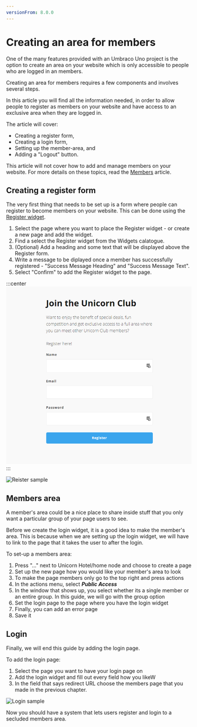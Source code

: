 ```yaml
---
versionFrom: 8.0.0
---
```


# Creating an area for members

One of the many features provided with an Umbraco Uno project is the option to create an area on your website which is only accessible to people who are logged in an members.

Creating an area for members requires a few components and involves several steps.

In this article you will find all the information needed, in order to allow people to register as members on your website and have access to an exclusive area when they are logged in.

The article will cover:

* Creating a register form,
* Creating a login form,
* Setting up the member-area, and
* Adding a "Logout" button.

This article will not cover how to add and manage members on your website. For more details on these topics, read the [Members](../../Manage-users/Members) article.

## Creating a register form

The very first thing that needs to be set up is a form where people can register to become members on your website. This can be done using the [Register widget](../../Widgets/Login-and-register/#register).

1. Select the page where you want to place the Register widget - or create a new page and add the widget.
2. Find a select the Register widget from the Widgets calatogue.
3. (Optional) Add a heading and some text that will be displayed above the Register form.
4. Write a message to be diplayed once a member has successfully registered - "Success Message Heading" and "Success Message Text".
5. Select "Confirm" to add the Register widget to the page.

:::center
![Example of a Register widget with heading and a short message about benefits of the membership](images/register-widget-example.png)
:::

![Reister sample](images/Register-members.png)

## Members area

A member's area could be a nice place to share inside stuff that you only want a particular group of your page users to see.

Before we create the login widget, it is a good idea to make the member's area. This is because when we are setting up the login widget, we will have to link to the page that it takes the user to after the login.

To set-up a members area:

1. Press "..." next to Unicorn Hotel/home node and choose to create a page
2. Set up the new page how you would like your member's area to look
3. To make the page members only go to the top right and press actions
4. In the actions menu, select ***Public Access***
5. In the window that shows up, you select whether its a single member or an entire group. In this guide, we will go with the group option
6. Set the login page to the page where you have the login widget
7. Finally, you can add an error page
8. Save it

## Login

Finally, we will end this guide by adding the login page.

To add the login page:

1. Select the page you want to have your login page on
2. Add the login widget and fill out every field how you likeW
3. In the field that says redirect URL choose the members page that you made in the previous chapter.

![Login sample](images/Login-members.png)

Now you should have a system that lets users register and login to a secluded members area.
